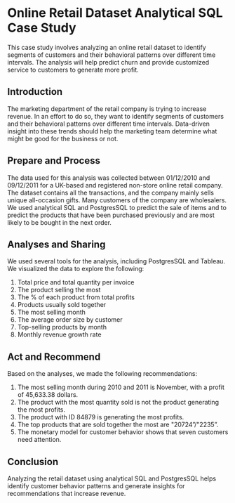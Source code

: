 # Online Retail Dataset Analytical SQL Case Study

This case study involves analyzing an online retail dataset to identify segments of customers and their behavioral patterns over different time intervals. The analysis will help predict churn and provide customized service to customers to generate more profit.

## Introduction

The marketing department of the retail company is trying to increase revenue. In an effort to do so, they want to identify segments of customers and their behavioral patterns over different time intervals. Data-driven insight into these trends should help the marketing team determine what might be good for the business or not.

## Prepare and Process

The data used for this analysis was collected between 01/12/2010 and 09/12/2011 for a UK-based and registered non-store online retail company. The dataset contains all the transactions, and the company mainly sells unique all-occasion gifts. Many customers of the company are wholesalers. We used analytical SQL and PostgresSQL to predict the sale of items and to predict the products that have been purchased previously and are most likely to be bought in the next order.

## Analyses and Sharing

We used several tools for the analysis, including PostgresSQL and Tableau. We visualized the data to explore the following:

1. Total price and total quantity per invoice
2. The product selling the most
3. The % of each product from total profits
4. Products usually sold together
5. The most selling month
6. The average order size by customer
7. Top-selling products by month
8. Monthly revenue growth rate

## Act and Recommend

Based on the analyses, we made the following recommendations:

1. The most selling month during 2010 and 2011 is November, with a profit of 45,633.38 dollars.
2. The product with the most quantity sold is not the product generating the most profits.
3. The product with ID 84879 is generating the most profits.
4. The top products that are sold together the most are "20724”/"2235”.
5. The monetary model for customer behavior shows that seven customers need attention.

## Conclusion

Analyzing the retail dataset using analytical SQL and PostgresSQL helps identify customer behavior patterns and generate insights for recommendations that increase revenue.
